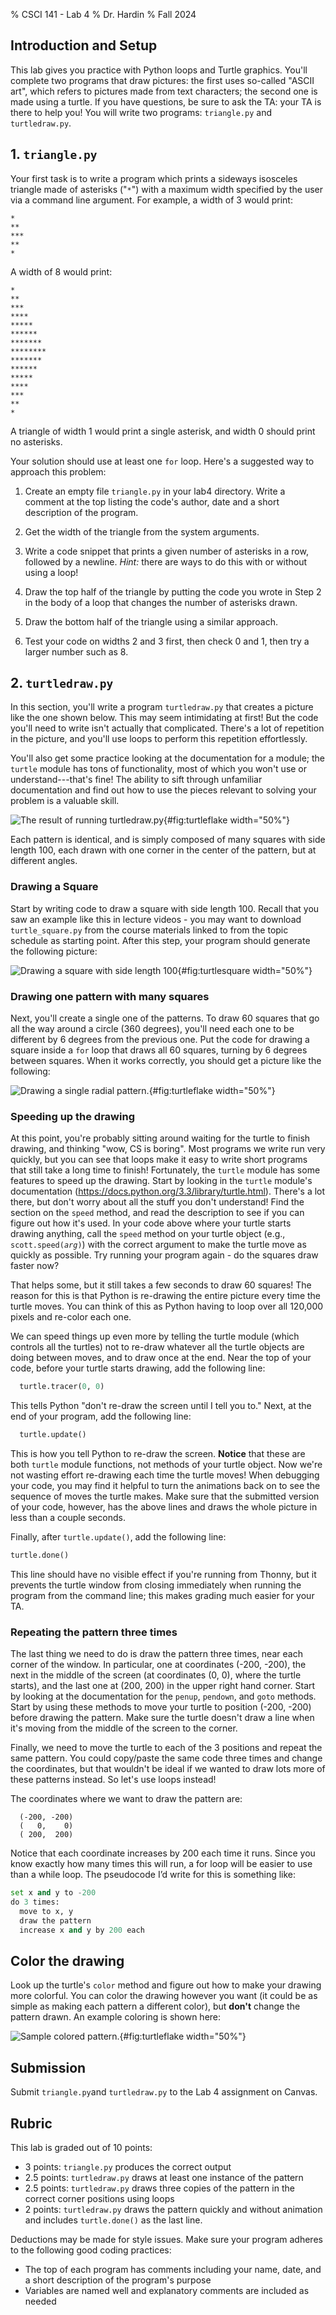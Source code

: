 % CSCI 141 - Lab 4
% Dr. Hardin
% Fall 2024

## Introduction and Setup 

This lab gives you practice with Python loops and Turtle graphics. You'll complete two programs that draw pictures: the first uses so-called "ASCII art", which refers to pictures made from text characters; the second one is made using a turtle. If you have questions, be sure to ask the TA: your TA is there to help you! You will write two programs: `triangle.py` and `turtledraw.py`.

## 1. `triangle.py`

Your first task is to write a program which prints a sideways isosceles triangle made of asterisks ("`*`") with a maximum width specified by the user via a command line argument. For example, a width of 3 would print:

``` {samepage="true"}
*
**
***
**
*
```

A width of 8 would print:

``` {samepage="true"}
*
**
***
****
*****
******
*******
********
*******
******
*****
****
***
**
*
```

A triangle of width 1 would print a single asterisk, and width 0 should print no asterisks.

Your solution should use at least one `for` loop. Here's a suggested way to approach this problem:

1.  Create an empty file `triangle.py` in your lab4 directory. Write a comment at the top listing the code's author, date and a short description of the program.

2.  Get the width of the triangle from the system arguments.

3.  Write a code snippet that prints a given number of asterisks in a row, followed by a newline. *Hint:* there are ways to do this with or without using a loop!

4.  Draw the top half of the triangle by putting the code you wrote in Step 2 in the body of a loop that changes the number of asterisks drawn.

5.  Draw the bottom half of the triangle using a similar approach.

6.  Test your code on widths 2 and 3 first, then check 0 and 1, then try a larger number such as 8.

## 2. `turtledraw.py`

In this section, you'll write a program `turtledraw.py` that creates a picture like the one shown below. This may seem intimidating at first! But the code you'll need to write isn't actually that complicated. There's a lot of repetition in the picture, and you'll use loops to perform this repetition effortlessly.

You'll also get some practice looking at the documentation for a module; the `turtle` module has tons of functionality, most of which you won't use or understand---that's fine! The ability to sift through unfamiliar documentation and find out how to use the pieces relevant to solving your problem is a valuable skill.

![The result of running `turtledraw.py`](turtledraw.png){#fig:turtleflake width="50%"}

Each pattern is identical, and is simply composed of many squares with side length 100, each drawn with one corner in the center of the pattern, but at different angles.

### Drawing a Square

Start by writing code to draw a square with side length 100. Recall that you saw an example like this in lecture videos - you may want to download `turtle_square.py` from the course materials linked to from the topic schedule as starting point. After this step, your program should generate the following picture:

![Drawing a square with side length 100](turtlesquare.png){#fig:turtlesquare width="50%"}

### Drawing one pattern with many squares

Next, you'll create a single one of the patterns. To draw 60 squares that go all the way around a circle (360 degrees), you'll need each one to be different by 6 degrees from the previous one. Put the code for drawing a square inside a `for` loop that draws all 60 squares, turning by 6 degrees between squares. When it works correctly, you should get a picture like the  following:

![Drawing a single radial pattern.](turtleflake.png){#fig:turtleflake width="50%"}

### Speeding up the drawing

At this point, you're probably sitting around waiting for the turtle to finish drawing, and thinking "wow, CS is boring". Most programs we write run very quickly, but you can see that loops make it easy to write short programs that still take a long time to finish! Fortunately, the `turtle` module has some features to speed up the drawing. Start by looking in the `turtle` module's documentation (<https://docs.python.org/3.3/library/turtle.html>). There's a lot there, but don't worry about all the stuff you don't understand! Find the section on the `speed` method, and read the description to see if you can figure out how it's used. In your code above where your turtle starts drawing anything, call the `speed` method on your turtle object (e.g., `scott.speed(`*`arg`*`)`) with the correct argument to make the turtle move as quickly as possible. Try running your program again - do the squares draw faster now?

That helps some, but it still takes a few seconds to draw 60 squares! The reason for this is that Python is re-drawing the entire picture every time the turtle moves. You can think of this as Python having to loop over all 120,000 pixels and re-color each one.

We can speed things up even more by telling the turtle module (which controls all the turtles) not to re-draw whatever all the turtle objects are doing between moves, and to draw once at the end. Near the top of your code, before your turtle starts drawing, add the following line:

```python
  turtle.tracer(0, 0)
```

This tells Python "don't re-draw the screen until I tell you to." Next, at the end of your program, add the following line:

```python
  turtle.update()
```

This is how you tell Python to re-draw the screen. **Notice** that these are both `turtle` module functions, not methods of your turtle object. Now we're not wasting effort re-drawing each time the turtle moves! When debugging your code, you may find it helpful to turn the animations back on to see the sequence of moves the turtle makes. Make sure that the submitted version of your code, however, has the above lines and draws the whole picture in less than a couple seconds.

Finally, after `turtle.update()`, add the following line:

```python
turtle.done()
```

This line should have no visible effect if you're running from Thonny, but it prevents the turtle window from closing immediately when running the program from the command line; this makes grading much easier for your TA.

### Repeating the pattern three times

The last thing we need to do is draw the pattern three times, near each corner of the window. In particular, one at coordinates (-200, -200), the next in the middle of the screen (at coordinates (0, 0), where the turtle starts), and the last one at (200, 200) in the upper right hand corner. Start by looking at the documentation for the `penup`, `pendown`, and `goto` methods. Start by using these methods to move your turtle to position (-200, -200) before drawing the pattern. Make sure the turtle doesn't draw a line when it's moving from the middle of the screen to the corner.

Finally, we need to move the turtle to each of the 3 positions and repeat the same pattern. You could copy/paste the same code three times and change the coordinates, but that wouldn't be ideal if we wanted to draw lots more of these patterns instead. So let's use loops instead!

The coordinates where we want to draw the pattern are:

      (-200, -200)
      (   0,    0)
      ( 200,  200)

Notice that each coordinate increases by 200 each time it runs. Since you know exactly how many times this will run, a for loop will be easier to use than a while loop. The pseudocode I’d write for this is something like:

```python
set x and y to -200
do 3 times:
  move to x, y
  draw the pattern
  increase x and y by 200 each
```



## Color the drawing

Look up the turtle's `color` method and figure out how to make your drawing more colorful. You can color the drawing however you want (it could be as simple as making each pattern a different color), but **don't** change the pattern drawn. An example coloring is shown here:

![Sample colored pattern.](turtlecolor.png){#fig:turtleflake width="50%"}

## Submission

Submit `triangle.py`and `turtledraw.py` to the Lab 4 assignment on Canvas.

## Rubric

This lab is graded out of 10 points:

* 3 points:  `triangle.py` produces the correct output
* 2.5 points: `turtledraw.py` draws at least one instance of the pattern
* 2.5 points: `turtledraw.py` draws three copies of the pattern in the correct corner positions using loops
* 2 points: `turtledraw.py` draws the pattern quickly and without animation and includes `turtle.done()` as the last line.     

Deductions may be made for style issues. Make sure your program adheres to the following good coding practices:

* The top of each program has comments including your name, date, and a short description of the program's purpose
* Variables are named well and explanatory comments are included as needed
